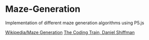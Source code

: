 # Maze-Generation
Implementation of different maze generation algorithms using P5.js

[Wikipedia/Maze Generation](https://en.wikipedia.org/wiki/Maze_generation_algorithm)
[The Coding Train, Daniel Shiffman](http://thecodingtrain.com)
